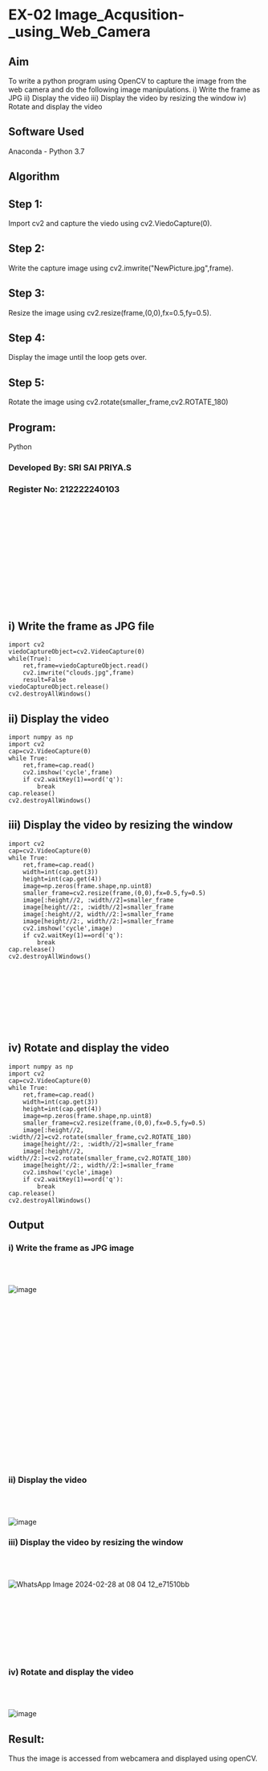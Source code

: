 # EX-02   Image_Acqusition-_using_Web_Camera
## Aim
To write a python program using OpenCV to capture the image from the web camera and do the following image manipulations.
i) Write the frame as JPG 
ii) Display the video 
iii) Display the video by resizing the window
iv) Rotate and display the video

## Software Used
Anaconda - Python 3.7
## Algorithm
## Step 1:
Import cv2 and capture the viedo using cv2.ViedoCapture(0).
<br>
## Step 2:
Write the capture image using cv2.imwrite("NewPicture.jpg",frame).
<br>
## Step 3:
Resize the image using cv2.resize(frame,(0,0),fx=0.5,fy=0.5).
<br>
## Step 4:
Display the image until the loop gets over.
<br>
## Step 5:
Rotate the image using cv2.rotate(smaller_frame,cv2.ROTATE_180)
<br>
## Program:
 Python
### Developed By: SRI SAI PRIYA.S
### Register No: 212222240103

<br>
<br>
<br>
<br>
<br>
<br>
<br>
<br>
<br>
<br>

<br>
<br>

## i) Write the frame as JPG file
```
import cv2
viedoCaptureObject=cv2.VideoCapture(0)
while(True):
    ret,frame=viedoCaptureObject.read()
    cv2.imwrite("clouds.jpg",frame)
    result=False
viedoCaptureObject.release()
cv2.destroyAllWindows()
```
## ii) Display the video
```
import numpy as np
import cv2
cap=cv2.VideoCapture(0)
while True:
    ret,frame=cap.read()
    cv2.imshow('cycle',frame)
    if cv2.waitKey(1)==ord('q'):
        break
cap.release()
cv2.destroyAllWindows()
```

## iii) Display the video by resizing the window
```import numpy as np
import cv2
cap=cv2.VideoCapture(0)
while True:
    ret,frame=cap.read()
    width=int(cap.get(3))
    height=int(cap.get(4))
    image=np.zeros(frame.shape,np.uint8)
    smaller_frame=cv2.resize(frame,(0,0),fx=0.5,fy=0.5)
    image[:height//2, :width//2]=smaller_frame
    image[height//2:, :width//2]=smaller_frame
    image[:height//2, width//2:]=smaller_frame
    image[height//2:, width//2:]=smaller_frame
    cv2.imshow('cycle',image)
    if cv2.waitKey(1)==ord('q'):
        break
cap.release()
cv2.destroyAllWindows()
```
<br>
<br>
<br>
<br>
<br>
<br>
<br>

## iv) Rotate and display the video
```
import numpy as np
import cv2
cap=cv2.VideoCapture(0)
while True:
    ret,frame=cap.read()
    width=int(cap.get(3))
    height=int(cap.get(4))
    image=np.zeros(frame.shape,np.uint8)
    smaller_frame=cv2.resize(frame,(0,0),fx=0.5,fy=0.5)
    image[:height//2, :width//2]=cv2.rotate(smaller_frame,cv2.ROTATE_180)
    image[height//2:, :width//2]=smaller_frame
    image[:height//2, width//2:]=cv2.rotate(smaller_frame,cv2.ROTATE_180)
    image[height//2:, width//2:]=smaller_frame
    cv2.imshow('cycle',image)
    if cv2.waitKey(1)==ord('q'):
        break
cap.release()
cv2.destroyAllWindows()
```
## Output

### i) Write the frame as JPG image
</br>
</br>

![image](https://github.com/SriSaiPriyaSenthilvel/Image_Acqusition-_using_Web_Camera/assets/119475702/01fb3153-18c4-4ba5-a101-0c03e2a6c887)

<br>
<br>
<br>
<br>
<br>
<br>
<br>
<br>
<br>
<br>
<br>
<br>
<br>
<br>
<br>
<br>
<br>
<br>
<br>

### ii) Display the video
</br>
</br>

![image](https://github.com/SriSaiPriyaSenthilvel/Image_Acqusition-_using_Web_Camera/assets/119475702/0571b043-5c0d-4a6c-84cb-c4a3190566c3)

### iii) Display the video by resizing the window
</br>
</br>

![WhatsApp Image 2024-02-28 at 08 04 12_e71510bb](https://github.com/SriSaiPriyaSenthilvel/Image_Acqusition-_using_Web_Camera/assets/119475702/af7b6e8a-74e8-4f63-9a2e-2d253feb1aa4)

<br>
<br>
<br>
<br>
<br>
<br>
<br>

### iv) Rotate and display the video
</br>
</br>

![image](https://github.com/SriSaiPriyaSenthilvel/Image_Acqusition-_using_Web_Camera/assets/119475702/fae2f3fa-18d9-4b28-9d63-f5860356c277)

## Result:
Thus the image is accessed from webcamera and displayed using openCV.
